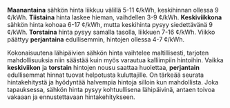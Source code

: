 **Maanantaina** sähkön hinta liikkuu välillä 5-11 ¢/kWh, keskihinnan ollessa 9 ¢/kWh. **Tiistaina** hinta laskee hieman, vaihdellen 3-9 ¢/kWh. **Keskiviikkona** sähkön hinta kohoaa 6-17 ¢/kWh, mutta keskihinta pysyy siedettävänä 9 ¢/kWh. **Torstaina** hinta pysyy samalla tasolla, liikkuen 7-16 ¢/kWh. Viikko päättyy **perjantaina** edullisemmin, hintojen ollessa 4-7 ¢/kWh.

Kokonaisuutena lähipäivien sähkön hinta vaihtelee maltillisesti, tarjoten mahdollisuuksia niin säästää kuin myös varautua kalliimpiin hintoihin. Vaikka **keskiviikon** ja **torstain** hintojen nousu saattaa huolettaa, **perjantain** edullisemmat hinnat tuovat helpotusta kuluttajille. On tärkeää seurata hintakehitystä ja hyödyntää halvempia hintoja silloin kun mahdollista. Joka tapauksessa, sähkön hinta pysyy kohtuullisena lähipäivinä, antaen toivoa vakaaan ja ennustettavaan hintakehitykseen.